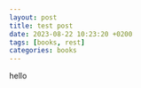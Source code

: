 ```yaml
---
layout: post
title: test post
date: 2023-08-22 10:23:20 +0200
tags: [books, rest]
categories: books
---
```

hello